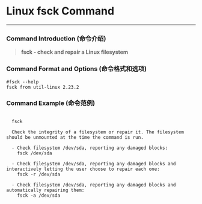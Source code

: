 # Linux fsck Command
-------------------
### Command Introduction (命令介绍)
> **fsck - check and repair a Linux filesystem**
### Command Format and Options (命令格式和选项)
```
#fsck --help
fsck from util-linux 2.23.2
```
### Command Example (命令范例)
```

  fsck

  Check the integrity of a filesystem or repair it. The filesystem should be unmounted at the time the command is run.

  - Check filesystem /dev/sda, reporting any damaged blocks:
    fsck /dev/sda

  - Check filesystem /dev/sda, reporting any damaged blocks and interactively letting the user choose to repair each one:
    fsck -r /dev/sda

  - Check filesystem /dev/sda, reporting any damaged blocks and automatically repairing them:
    fsck -a /dev/sda


```

